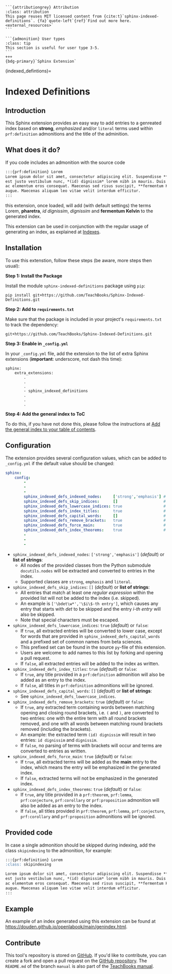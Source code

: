 ````{margin}
```{attributiongrey} Attribution
:class: attribution
This page reuses MIT licensed content from {cite:t}`sphinx-indexed-definitions`. {fa}`quote-left`{ref}`Find out more here.<external_resources>`
```

```{admonition} User types
:class: tip
This section is useful for user type 3-5.
```
+++
{bdg-primary}`Sphinx Extension`

````

(indexed_defintions)=
# Indexed Definitions

## Introduction

This Sphinx extension provides an easy way to add entries to a genreated index based on **strong**, *emphasized* and/or `literal` terms used within `prf:definition` admonitions and the title of the adminition.

## What does it do?

If you code includes an admonition with the source code

```md
:::{prf:definition} Lorem
Lorem ipsum dolor sit amet, consectetur adipiscing elit. Suspendisse **Pharetra**, ex ut commodo varius,
est justo vestibulum nunc, *(id) dignissim* lorem nibh in mauris. Duis varius lorem et neque posuere,
ac elementum eros consequat. Maecenas sed risus suscipit, **fermentum Kelvin** quam vitae, consectetur
augue. Maecenas aliquam leo vitae velit interdum efficitur.
:::
```

this extension, once loaded, will add (with default settings) the terms Lorem, **pharetra**, *id dignissim*, *dignissim* and **fermentum Kelvin** to the generated index.

This extension can be used in conjunction with the regular usage of generating an index, as explained at [Indexes](https://jupyterbook.org/en/stable/content/content-blocks.html#indexes).

## Installation
To use this extenstion, follow these steps (be aware, more steps then usual):

**Step 1: Install the Package**

Install the module `sphinx-indexed-definitions` package using `pip`:
```
pip install git+https://github.com/TeachBooks/Sphinx-Indexed-Definitions.git
```
    
**Step 2: Add to `requirements.txt`**

Make sure that the package is included in your project's `requirements.txt` to track the dependency:
```
git+https://github.com/TeachBooks/Sphinx-Indexed-Definitions.git
```

**Step 3: Enable in `_config.yml`**

In your `_config.yml` file, add the extension to the list of extra Sphinx extensions (**important**: underscore, not dash this time):
```
sphinx: 
    extra_extensions:
        .
        .
        .
        - sphinx_indexed_definitions
        .
        .
        .
```

**Step 4: Add the general index to ToC**

To do this, if you have not done this, please follow the instructions at [Add the general index to your table of contents](https://jupyterbook.org/en/stable/content/content-blocks.html#add-the-general-index-to-your-table-of-contents).

## Configuration

The extension provides several configuration values, which can be added to `_config.yml` if the default value should be changed:

```yaml
sphinx: 
    config:
        -
        -
        -
        sphinx_indexed_defs_indexed_nodes:     ['strong','emphasis'] # default value
        sphinx_indexed_defs_skip_indices:      []                    # default value
        sphinx_indexed_defs_lowercase_indices: true                  # default value
        sphinx_indexed_defs_index_titles:      true                  # default value
        sphinx_indexed_defs_capital_words:     []                    # default value
        sphinx_indexed_defs_remove_brackets:   true                  # default value
        sphinx_indexed_defs_force_main:        true                  # default value
        sphinx_indexed_defs_index_theorems:    true                  # default value
        -
        -
        -
```

- `sphinx_indexed_defs_indexed_nodes`: `['strong','emphasis']` (_default_) or **list of strings**:
  - All nodes of the provided classes from the Python submodule `docutils.nodes` will be extracted and converted to entries in the index.
  - Supported classes are `strong`, `emphasis` and `literal`.
- `sphinx_indexed_defs_skip_indices`: `[]` (_default_) or **list of strings**:
  - All entries that match at least one _regular expression_ within the provided list will not be added to the index (i.e. skipped).
  - An example is `['\bdet\w*','\$i\$-th entry']`, which causes any entry that starts with _det_ to be skipped and the entry _$i$-th entry_ will also be skipped.
  - Note that special characters must be escaped.
- `sphinx_indexed_defs_lowercase_indices`: `true` (_default_) or `false`:
  - If `true`, all extracted entries will be converted to lower case, except for words that are provided in `sphinx_indexed_defs_capital_words` and a prefixed set of common names from beta sciences. 
  - This prefixed set can be found in the source `py`-file of this extension.
  - Users are welcome to add names to this list by forking and opening a pull request. 
  - If `false`, all extracted entries will be added to the index as written.
- `sphinx_indexed_defs_index_titles`: `true` (_default_) or `false`:
  - If `true`, any title provided in a `prf:definition` admonition will also be added as an entry to the index.
  - If `false`, all titles in `prf:definition` admonitions will be ignored.
- `sphinx_indexed_defs_capital_words`: `[]` (_default_) or **list of strings**:
  - See `sphinx_indexed_defs_lowercase_indices`.
- `sphinx_indexed_defs_remove_brackets`: `true` (_default_) or `false`:
  - If `true`, any extracted term containing words between matching opening and closing round brackets, i.e. `(` and `)`, are converted to two entries: one with the entire term with all round brackets removed, and one with all words between matching round brackets removed (including the brackets).
  - An example: the extracted term `(id) dignissim` will result in two entries: `id dignissim` and `dignissim`.
  - If `false`, no parsing of terms with brackets will occur and terms are converted to entries as written.
- `sphinx_indexed_defs_force_main`: `true` (_default_) or `false`:
  - If `true`, all extracted terms will be added as the **main** entry to the index, which means the entry will be emphasized in the generated index.
  - If `false`, extracted terms will not be emphasized in the generated index.
- `sphinx_indexed_defs_index_theorems`: `true` (_default_) or `false`:
  - If `true`, any title provided in a `prf:theorem`, `prf:lemma`, `prf:conjecture`, `prf:corollary` or `prf:proposition` admonition will also be added as an entry to the index.
  - If `false`, all titles provided in `prf:theorem`, `prf:lemma`, `prf:conjecture`, `prf:corollary` and `prf:proposition` admonitions will be ignored.
 
## Provided code

In case a single admonition should be skipped during indexing, add the class `skipindexing` to the admonition, for example:

```md
:::{prf:definition} Lorem
:class: skipindexing

Lorem ipsum dolor sit amet, consectetur adipiscing elit. Suspendisse **Pharetra**, ex ut commodo varius,
est justo vestibulum nunc, *(id) dignissim* lorem nibh in mauris. Duis varius lorem et neque posuere,
ac elementum eros consequat. Maecenas sed risus suscipit, **fermentum Kelvin** quam vitae, consectetur
augue. Maecenas aliquam leo vitae velit interdum efficitur.
:::
```

## Example

An example of an index generated using this extension can be found at https://douden.github.io/openlabook/main/genindex.html.

## Contribute

This tool's repository is stored on [GitHub](https://github.com/TeachBooks/Sphinx-Indexed-Definitions). If you'd like to contribute, you can create a fork and open a pull request on the [GitHub repository](https://github.com/TeachBooks/Sphinx-Indexed-Definitions). 
The `README.md` of the branch `manual` is also part of the [TeachBooks manual](https://teachbooks.io/manual).
